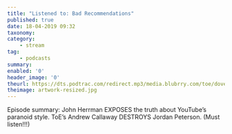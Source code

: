 ```yaml
---
title: "Listened to: Bad Recommendations"
published: true
date: 18-04-2019 09:32
taxonomy:
category:
	- stream
tag:
	- podcasts
summary:
enabled: '0'
header_image: '0'
theurl: https://dts.podtrac.com/redirect.mp3/media.blubrry.com/toe/dovetail.prxu.org/toe/39e30eb3-ce9e-4aea-826d-b0dd3ace2198/Episode_129_failurebadrecs.mp3
theimage: artwork-resized.jpg
--- 
```

Episode summary: John Herrman EXPOSES the truth about YouTube’s paranoid style. ToE’s Andrew Callaway DESTROYS Jordan Peterson. (Must listen!!!)
